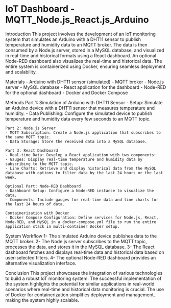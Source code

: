 # IoT Dashboard - MQTT_Node.js_React.js_Arduino

Introduction
    This project involves the development of an IoT monitoring system that simulates an Arduino with a DHT11 sensor to publish temperature and humidity data to an MQTT broker. The data is then consumed by a Node.js server, stored in a MySQL database, and visualized in real-time and historical formats using a React dashboard. 
    An optional Node-RED dashboard also visualizes the real-time and historical data. The entire system is containerized using Docker, ensuring seamless deployment and scalability.

Materials
    - Arduino with DHT11 sensor (simulated)
    - MQTT broker
    - Node.js server
    - MySQL database
    - React application for the dashboard
    - Node-RED for the optional dashboard
    - Docker and Docker Compose

Methods
    Part 1: Simulation of Arduino with DHT11 Sensor
        - Setup: Simulate an Arduino device with a DHT11 sensor that measures temperature and humidity.
        - Data Publishing: Configure the simulated device to publish temperature and humidity data every few seconds to an MQTT topic.
    
    Part 2: Node.js Server
    - MQTT Subscription: Create a Node.js application that subscribes to the same MQTT topic.
    - Data Storage: Store the received data into a MySQL database.

    Part 3: React Dashboard
    - Real-time Data: Develop a React application with two components:
    - Gauges: Display real-time temperature and humidity data by subscribing to the MQTT topic.
    - Line Charts: Retrieve and display historical data from the MySQL database with options to filter data by the last 24 hours or the last week.

    Optional Part: Node-RED Dashboard
    - Dashboard Setup: Configure a Node-RED instance to visualize the data.
    - Components: Include gauges for real-time data and line charts for the last 24 hours of data.

    Containerization with Docker
    - Docker Compose Configuration: Define services for Node.js, React, Node-RED, and MySQL in a docker-compose.yml file to run the entire application stack in multi-container Docker setup.

System Workflow
    1- The simulated Arduino device publishes data to the MQTT broker.
    2- The Node.js server subscribes to the MQTT topic, processes the data, and stores it in the MySQL database.
    3- The React dashboard fetches and displays real-time data and historical data based on user-selected filters.
    4- The optional Node-RED dashboard provides an alternative visualization interface.

Conclusion
    This project showcases the integration of various technologies to build a robust IoT monitoring system. The successful implementation of the system highlights the potential for similar applications in real-world scenarios where real-time and historical data monitoring is crucial. The use of Docker for containerization simplifies deployment and management, making the system highly scalable.
